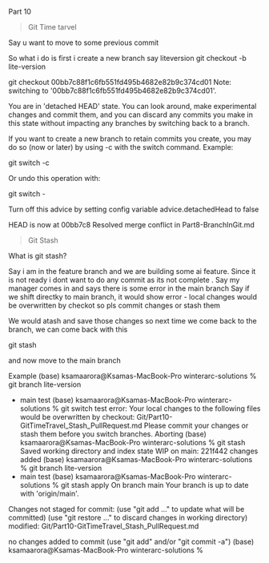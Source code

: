 Part 10 

> Git Time tarvel 

Say u want to move to some previous commit 

So what i do is first i create a new branch say liteversion 
git checkout -b lite-version

git checkout 00bb7c88f1c6fb551fd495b4682e82b9c374cd01
Note: switching to '00bb7c88f1c6fb551fd495b4682e82b9c374cd01'.

You are in 'detached HEAD' state. You can look around, make experimental
changes and commit them, and you can discard any commits you make in this
state without impacting any branches by switching back to a branch.

If you want to create a new branch to retain commits you create, you may
do so (now or later) by using -c with the switch command. Example:

  git switch -c <new-branch-name>

Or undo this operation with:

  git switch -

Turn off this advice by setting config variable advice.detachedHead to false

HEAD is now at 00bb7c8 Resolved merge conflict in Part8-BranchInGit.md

> Git Stash 

What is git stash?

Say i am in the feature branch and we are building some ai feature. Since it is not ready i dont want to do any commit as its not complete . 
Say my manager comes in and says there is some error in the main branch 
Say if we shift directky to main branch, it would show error - local changes would be overwritten by checkot so pls commit changes or stash them 

We would atash and save those changes so next time we come back to the branch, we can come back with this 

git stash 

and now move to the main branch 

Example 
(base) ksamaarora@Ksamas-MacBook-Pro winterarc-solutions % git branch
  lite-version
* main
  test
(base) ksamaarora@Ksamas-MacBook-Pro winterarc-solutions % git switch test
error: Your local changes to the following files would be overwritten by checkout:
        Git/Part10-GitTimeTravel_Stash_PullRequest.md
Please commit your changes or stash them before you switch branches.
Aborting
(base) ksamaarora@Ksamas-MacBook-Pro winterarc-solutions % git stash
Saved working directory and index state WIP on main: 221f442 changes added
(base) ksamaarora@Ksamas-MacBook-Pro winterarc-solutions % git branch
  lite-version
* main
  test
(base) ksamaarora@Ksamas-MacBook-Pro winterarc-solutions % git stash apply
On branch main
Your branch is up to date with 'origin/main'.

Changes not staged for commit:
  (use "git add <file>..." to update what will be committed)
  (use "git restore <file>..." to discard changes in working directory)
        modified:   Git/Part10-GitTimeTravel_Stash_PullRequest.md

no changes added to commit (use "git add" and/or "git commit -a")
(base) ksamaarora@Ksamas-MacBook-Pro winterarc-solutions % 




